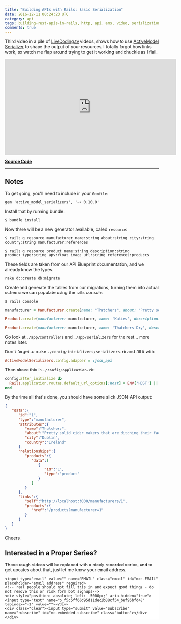 ```yaml
---
title: "Building APIs with Rails: Basic Serialization"
date: 2016-12-11 00:24:23 UTC
category: api
tags: building-rest-apis-in-rails, http, api, ams, video, serialization
comments: true
---
```


Third video in a pile of [LiveCoding.tv](http://livecoding.tv/philsturgeon/) videos, shows how to use [ActiveModel Serializer](https://github.com/rails-api/active_model_serializers/blob/master/docs/general/getting_started.md) to shape the output of your resources. I totally forgot how links work, so watch me flap around trying to get it working and chuckle as I flail.

<iframe width="560" height="315" src="https://www.youtube.com/embed/A4XLCSZBN24" frameborder="0" allowfullscreen></iframe>

**[Source Code](https://github.com/philsturgeon/livecoding-apisyouwonthate/tree/master/episode-03-building-in-rails)**

<hr/>

## Notes

To get going, you'll need to include in your `Gemfile`:

~~~
gem 'active_model_serializers', '~> 0.10.0'
~~~

Install that by running bundle:

~~~ shell
$ bundle install
~~~

Now there will be a new generator available, called `resource`:

~~~ shell
$ rails g resource manufacturer name:string about:string city:string country:string manufacturer:references

$ rails g resource product name:string description:string product_type:string apv:float image_url:string references:products
~~~

These fields are taken from our API Blueprint documentation, and we already know the types.

~~~ shell
rake db:create db:migrate
~~~

Create and generate the tables from our migrations, turning them into actual schema we can populate using the rails console:

~~~ shell
$ rails console
~~~

~~~ ruby
manufacturer = Manufacturer.create(name: "Thatchers", about: "Pretty solid cider makers who are randomly moving their factories in the south west and going to Ireland...", city: "Dublin", country: "Ireland")

Product.create(manufacturer: manufacturer, name: 'Katies', description: "Unnecessarily strong fizzy cider that sells for the same price as normal ciders.", apv: 7.6, product_type: 'cider')

Product.create(manufacturer: manufacturer, name: 'Thatchers Dry', description: "As the name suggests this is dry, and a little tangy.", apv: 6.5, product_type: 'cider')
~~~

Go look at `./app/controllers` and `./app/serializers` for the rest... more notes later.

Don't forget to make `./config/initializers/serializers.rb` and fill it with:

~~~ ruby
ActiveModelSerializers.config.adapter = :json_api
~~~

Then shove this in `./config/application.rb`:

~~~ ruby
config.after_initialize do
  Rails.application.routes.default_url_options[:host] = ENV['HOST'] || 'localhost:3000'
end
~~~

By the time all that's done, you should have some slick JSON-API output:

~~~ json
{
   "data":{
      "id":"1",
      "type":"manufacturer",
      "attributes":{
         "name":"Thatchers",
         "about":"Pretty solid cider makers that are ditching their factories in the south west and going to Ireland...",
         "city":"Dublin",
         "country":"Ireland"
      },
      "relationships":{
         "products":{
            "data":[
               {
                  "id":"1",
                  "type":"product"
               }
            ]
         }
      },
      "links":{
         "self":"http://localhost:3000/manufacturers/1",
         "products":{
            "href":"/products?manufacturer=1"
         }
      }
   }
}
~~~

Cheers.

## Interested in a Proper Series?

These rough videos will be replaced with a nicely recorded series, and to get updates about that, just let me know your email address.

<!-- Begin MailChimp Signup Form -->
<link href="//cdn-images.mailchimp.com/embedcode/horizontal-slim-10_7.css" rel="stylesheet" type="text/css">
<style type="text/css">
	#mc_embed_signup{background:#fff; clear:left; font:14px; width:100%;}
	/* Add your own MailChimp form style overrides in your site stylesheet or in this style block.
	   We recommend moving this block and the preceding CSS link to the HEAD of your HTML file. */
</style>
<div id="mc_embed_signup">
<form action="//apisyouwonthate.us10.list-manage.com/subscribe/post?u=f5c5ff66d95d11dec1b88cf54&amp;id=bef95bfd48" method="post" id="mc-embedded-subscribe-form" name="mc-embedded-subscribe-form" class="validate" target="_blank" novalidate>
    <div id="mc_embed_signup_scroll">

	<input type="email" value="" name="EMAIL" class="email" id="mce-EMAIL" placeholder="email address" required>
    <!-- real people should not fill this in and expect good things - do not remove this or risk form bot signups-->
    <div style="position: absolute; left: -5000px;" aria-hidden="true"><input type="text" name="b_f5c5ff66d95d11dec1b88cf54_bef95bfd48" tabindex="-1" value=""></div>
    <div class="clear"><input type="submit" value="Subscribe" name="subscribe" id="mc-embedded-subscribe" class="button"></div>
    </div>
</form>
</div>

<!--End mc_embed_signup-->
